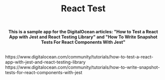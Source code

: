 <h1 align="center">React Test</h1>
<br />
  <p align="center">
  <strong>This is a sample app for the DigitalOcean articles: "How to Test a React App with Jest and React Testing Library" and "How To Write Snapshot Tests For React Components With Jest"</strong>
    <br />
    <br />
  </p>
    https://www.digitalocean.com/community/tutorials/how-to-test-a-react-app-with-jest-and-react-testing-library
    <br />
    https://www.digitalocean.com/community/tutorials/how-to-write-snapshot-tests-for-react-components-with-jest

